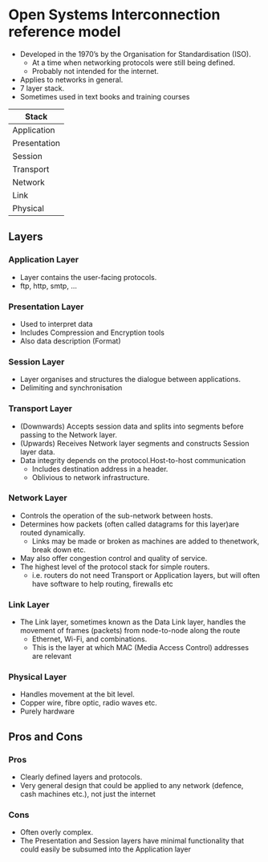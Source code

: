 # Open Systems Interconnection reference model
- Developed in the 1970’s by the Organisation for Standardisation (ISO).
	- At a time when networking protocols were still being defined.
	- Probably not intended for the internet.
- Applies to networks in general.
- 7 layer stack.
- Sometimes used in text books and training courses

| Stack |
| ---- |
| Application |
| Presentation |
| Session |
| Transport |
| Network |
| Link |
| Physical |
## Layers
### Application Layer
- Layer contains the user-facing protocols.
- ftp, http, smtp, ...
### Presentation Layer
- Used to interpret data
- Includes Compression and Encryption tools
- Also data description (Format)
### Session Layer
- Layer organises and structures the dialogue between applications.
- Delimiting and synchronisation
### Transport Layer
- (Downwards) Accepts session data and splits into segments before passing to the Network layer.
- (Upwards) Receives Network layer segments and constructs Session layer data.
- Data integrity depends on the protocol.Host-to-host communication 
	- Includes destination address in a header.
	- Oblivious to network infrastructure.
### Network Layer
- Controls the operation of the sub-network between hosts.
- Determines how packets (often called datagrams for this layer)are routed dynamically.
	- Links may be made or broken as machines are added to thenetwork, break down etc.
- May also offer congestion control and quality of service.
- The highest level of the protocol stack for simple routers.
	- i.e. routers do not need Transport or Application layers, but will often have software to help routing, firewalls etc
### Link Layer
- The Link layer, sometimes known as the Data Link layer, handles the movement of frames (packets) from node-to-node along the route
	- Ethernet, Wi-Fi, and combinations.
	- This is the layer at which MAC (Media Access Control) addresses are relevant
### Physical Layer
- Handles movement at the bit level.
- Copper wire, fibre optic, radio waves etc.
- Purely hardware

## Pros and Cons
### Pros
- Clearly defined layers and protocols.
- Very general design that could be applied to any network (defence, cash machines etc.), not just the internet
### Cons
- Often overly complex.
- The Presentation and Session layers have minimal functionality that could easily be subsumed into the Application layer